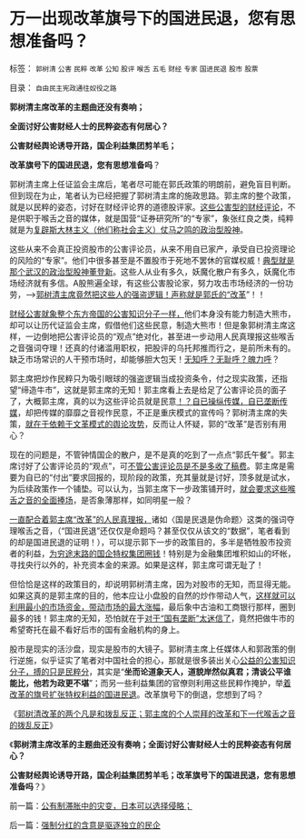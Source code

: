 # 万一出现改革旗号下的国进民退，您有思想准备吗？

标签： `郭树清` `公害` `民粹` `改革` `公知` `股评` `喉舌` `五毛` `财经` `专家` `国进民退` `股市` `股票` 

目录： `自由民主宪政通往奴役之路`

**郭树清主席改革的主题曲还没有奏响；**

**全面讨好公害财经人士的民粹姿态有何居心？**

**公害财经舆论诱导开路，国企利益集团剪羊毛；**

**改革旗号下的国进民退，您有思想准备吗**？

郭树清主席上任证监会主席后，笔者尽可能在郭氏政策的明朗前，避免盲目判断。但到现在为止，笔者认为已经把握了郭树清主席的施政思路。郭主席的整个政策，就是以民粹的姿态，讨好在财经评论界的道德股评家。[这些公害型的财经评论](../../../2010/12/13/呼吁股市计划经济的市场公害.md)，不是供职于喉舌之音的媒体，就是国营“证券研究所”的“专家”，象张红良之类，纯粹就是为[复辟斯大林主义（他们称社会主义）仗马之鸣的政治型股神](../../../2012/1/10/机构型股神的“谷物法”，政治型股神和孔庆东老师.md)。

这些从来不会真正投资股市的公害评论员，从来不用自已家产，承受自已投资理论的风险的“专家”。他们中很多甚至是不置股市于死地不罢休的官媒权威！[典型就是那个武汉的政治型股神董登新](../../../2009/12/10/专家教授嫌中国税收太轻，“向国际接轨”.md)。这些人从业有多久，妖魔化散户有多久，妖魔化市场经济就有多信。A股熊遍全球，有这些公害股论家，努力攻击市场经济的一份功劳，——>[郭树清主席竟然把这些人的强盗逻辑！声称就是郭氏的“改革](../../../2012/5/13/公有制囚徒博弈的道德自慰，经济自杀的利益循环.md)”！！

[财经公害就象整个东方帝国的公害知识分子一样，](../../../2010/9/2/疯神演义：最根本的市场“道德”.md)他们本身没有能力制造大熊市，却可以让历代证监会主席，假借他们这些民意，制造大熊市！但是象郭树清主席这样，一边倒地把公害评论员的“观点”绝对化，甚至进一步动用人民真理报这些喉舌之音强词夺理！还真的付诸滥用职权，把股评的乌托邦推而行之，是前所未有的。缺乏市场常识的人干预市场时，却能够胆大包天！[无知呼？无耻呼？魄力呼](../../../2008/10/20/欣赏专家们之无知，无耻，与无良.md)？

郭主席把炒作民粹只为吸引眼球的强盗逻辑当成投资条令，付之现实政策，还指望“缔造牛市”，这就是郭主席的无知！郭主席看上去是给足了公害评论员的面子了，大概郭主席，真的以为这些评论员就是民意[！？自已操纵传媒，自已垄断传媒](../../../2011/9/28/埋葬凯恩斯主义，是否符合你的利益？.md)，却把传媒的靡靡之音视作民意，不正是重庆模式的宣传吗？郭树清主席的失策，[就在于依赖于文革模式的舆论攻势](../../../2012/5/14/郭主席新政的两个凡是和拨乱反正.md)，反而让人怀疑，郭的“改革”是否别有用心？

现在的问题是，不管钟情国企的散户，是不是真的吃到了一点点“郭氏午餐”。郭主席讨好了公害评论员的“观点”，可[不管公害评论员是不是多收了稿费](../../../2011/6/30/学点经济学不能帮你发大财.md)。郭主席是需要为自已的“付出”要求回报的，现阶段的政策，充其量就是讨好，顶多就是试水，为后续政策作一个铺垫。可以认为，当郭主席下一步政策铺开时，[就会要求这些喉舌之音的全面捧场](../../../2009/10/9/民意就是民主吗？可定制的民意呢？.md)，是否象薄那样，如同明星一般？

[一直配合着郭主席“改革”的人民真理报，](../../../2012/4/24/强盗逻辑正在制造空前的金融危机和经济危机.md)诸如〈国是民退是伪命题〉这类的强词夺理喉舌之音，（“国进民退”还仅仅是命题吗？甚至仅仅从该文的“数据”，笔者看到的却是国进民退的证明！），可以提示郭下一步的政策目的，多半是牺牲股市投资者的利益，[为穷途末路的国企特权集团圈钱](../../../2012/5/9/坚定不移反对匆忙的政治改革.md)！特别是为金融集团堆积如山的坏帐，寻找央行以外的，补充资本金的来源。如果是这样，郭主席可谓无耻了！

但恰恰是这样的政策目的，却说明郭树清主席，因为对股市的无知，而显得无能。如果这真的是郭主席的目的，他本应让小盘股的自然的炒作带动人气，[这样就可以利用最小的市场资金，带动市场的最大涨幅](../../../2012/1/30/A股散户化降低市场风险，打压散户的结果是恶性通货膨胀.md)，最后象中古油和工商银行那样，圈到最多的钱！郭主席的无知，恐怕就在于[对于“国有垄断”太迷信了](../../../2009/7/22/泥足巨人的垄断是否需要反垄断.md)，竟然把做牛市的希望寄托在最不看好后市的国有金融机构的身上。

股市是现实的活沙盘，现实是股市的大镜子。郭树清主席上任媒体人和郭政策的倒行逆施，似乎证实了笔者对中国社会的担心，那就是很多装出关心[公益的公害知识分子，搏的只是民粹分](../../../2012/4/22/坐而论道象天人，道貌岸然似真君.md)，其实是“**坐而论道象天人，道貌岸然似真君；清谈公平谁能比，他若为政更不堪**”；而另一些利益集团的官僚则利用这些民粹作掩护，举[着改革的旗号扩张特权利益的国进民退](http://blog.sina.com.cn/s/blog_5563a64d0102e1sf.html)。改革旗号下的倒退，您想到了吗？

《[郭树清改革的两个凡是和拨乱反正；郭主席的个人崇拜的改革和下一代喉舌之音的拨乱反正](../../../2012/5/14/郭主席新政的两个凡是和拨乱反正.md)》

《**郭树清主席改革的主题曲还没有奏响；全面讨好公害财经人士的民粹姿态有何居心？**

**公害财经舆论诱导开路，国企利益集团剪羊毛；改革旗号下的国进民退，您有思想准备吗**？》

前一篇：[公有制滞胀中的灾变，日本可以选择侵略；](../../../2012/5/15/公有制滞胀中的灾变，日本可以选择侵略；.md)

后一篇：[强制分红的含意是驱逐独立的民企](../../../2012/5/15/强制分红的含意是驱逐独立的民企.md)